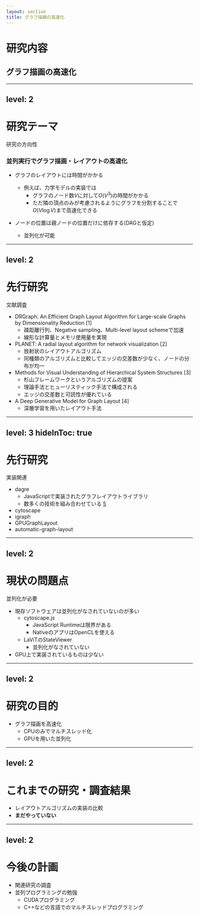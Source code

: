 ```yaml
---
layout: section
title: グラフ描画の高速化
---
```


# 研究内容
## グラフ描画の高速化

---
level: 2
---

# 研究テーマ
研究の方向性

### 並列実行でグラフ描画・レイアウトの高速化

- グラフのレイアウトには時間がかかる
  - 例えば、力学モデルの実装では
    - グラフのノード数$V$に対して$O(V^3)$の時間がかかる
    - ただ隣の頂点のみが考慮されるようにグラフを分割することで$O(V\log V)$まで高速化できる

- ノードの位置は親ノードの位置だけに依存する(DAGと仮定)
  - 並列化が可能

---
level: 2
---

# 先行研究
文献調査

- DRGraph: An Efficient Graph Layout Algorithm for Large-scale Graphs by Dimensionality Reduction [1]
  - 疎距離行列、Negative sampling、Multi-level layout schemeで加速
  - 線形な計算量とメモリ使用量を実現
- PLANET: A radial layout algorithm for network visualization [2]
  - 放射状のレイアウトアルゴリズム
  - 同種類のアルゴリズムと比較してエッジの交差数が少なく、ノードの分布が均一
- Methods for Visual Understanding of Hierarchical System Structures [3]
  - 杉山フレームワークというアルゴリズムの提案
  - 理論手法とヒューリスティック手法で構成される
  - エッジの交差数と可読性が優れている
- A Deep Generative Model for Graph Layout [4]
  - 深層学習を用いたレイアウト手法

---
level: 3
hideInToc: true
---

# 先行研究
実装関連

- dagre
  - JavaScriptで実装されたグラフレイアウトライブラリ
  - 数多くの技術を組み合わせている [5](https://github.com/dagrejs/dagre/wiki#recommended-reading)
- cytoscape
- igraph
- GPUGraphLayout
- automatic-graph-layout

---
level: 2
---

# 現状の問題点
並列化が必要

- 現存ソフトウェアは並列化がなされていないのが多い
  - cytoscape.js
    - JavaScript Runtimeは限界がある
    - NativeのアプリはOpenCLを使える
  - LaViTのStateViewer
    - 並列化がなされていない
- GPU上で実装されているものは少ない

---
level: 2
---

# 研究の目的

- グラフ描画を高速化
  - CPUのみでマルチスレッド化
  - GPUを用いた並列化

---
level: 2
---

# これまでの研究・調査結果

- レイアウトアルゴリズムの実装の比較
- **まだやっていない**

---
level: 2
---

# 今後の計画

- 関連研究の調査
- 並列プログラミングの勉強
  - CUDAプログラミング
  - C++などの言語でのマルチスレッドプログラミング
